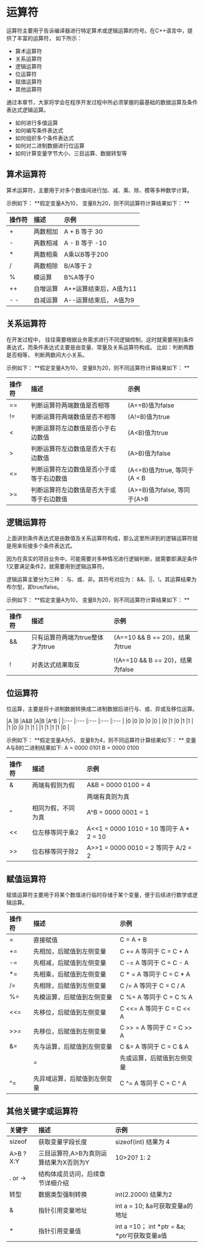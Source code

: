 # 运算符

运算符主要用于告诉编译器进行特定算术或逻辑运算的符号。在C++语言中，提供了丰富的运算符， 如下所示： 
- 算术运算符
- 关系运算符
- 逻辑运算符
- 位运算符
- 赋值运算符
- 其他运算符

通过本章节，大家将学会在程序开发过程中所必须掌握的最基础的数据运算及条件表达式逻辑运算。
- 如何进行多值运算
- 如何编写条件表达式
- 如何组织多个条件表达式
- 如何对二进制数据进行位运算
- 如何计算变量字节大小、三目运算、数据转型等

## 算术运算符
算术运算符，主要用于对多个数值间进行加、减、乘、除、模等多种数学计算。

示例如下：
**假定变量A为10， 变量B为20，则不同运算符计算结果如下： **

|操作符	|描述		|示例			|
|:---		|:---			|:---				|
|+		| 两数相加	|A + B 等于 30		|
|-		| 两数相减	|A - B 等于 -10	|
|\*		| 两数相乘	|A乘以B等于200	|
|/		| 两数相除	| B/A等于	2		|
|%		| 模运算		|B%A等于0		|
|++	|自增运算	|A++运算结束后，A值为11	|
|- - 	|自减运算	|A--运算结束后， A值为9	|

## 关系运算符

在开发过程中， 往往需要根据业务需求进行不同逻辑控制，这时就需要用到条件表达式，而条件表达式主要是由变量、常量及关系运算符构成。
比如：判断两数是否相等， 判断两数间大小关系。

示例如下：
**假定变量A为10， 变量B为20，则不同运算符计算结果如下： **

|操作符|描述			|示例			|
|:---	|:---				|:---				|
|==	|判断运算符两端数值是否相等|(A==B)值为false|
|!=	|判断运算符两端数值是否不相等| (A!=B)值为true|
|\<	|判断运算符左边数值是否小于右边数值| (A\<B)值为true|
|\>	|判断运算符左边数值是否大于右边数值| (A\>B)值为false|
|\<=	|判断运算符左边数值是否小于或等于右边数值| (A\<=B)值为true, 等同于(A \< B || A == B)|
|\>=	| 判断运算符左边数值是否大于或等于右边数值| (A\>=B)值为false, 等同于(A\>B || A==B)|


## 逻辑运算符
上面讲到条件表达式是由数值及关系运算符构成，那么这里所讲到的逻辑运算符就是用来衔接多个条件表达式。

因为在真实的项目业务中，可能需要对多种情况进行逻辑判断，就需要即满足条件1又要满足条件2，就需要用到逻辑运算符。

逻辑运算主要分为三种： 与、或、非。其符号对应为： &&、||、!。其运算结果为布尔型，即true/false。

示例如下：
**假定变量A为10， 变量B为20，则不同运算符计算结果如下： **

|操作符			|描述			|示例			|
|:---				|:---				|:---				|
|&&				|只有运算符两端为true整体才为true|(A==10 && B == 20)，结果为true|
|||				|只要运算符一端为true则整体为true|(A==10 || B == 30)，结果为true|
|!				|对表达式结果取反| !(A==10 && B == 20)，结果为false|

## 位运算符
位运算，主要是将十进制数据转换成二进制数据后进行与、或、异或及移位运算。

|A	|B			|A&B			|A|B			|A^B			|
|:---	|:---			|:---				|:---			|:---			|
|0	|0			|0				|0			|0			|
|0	|1			|0				|1			|1			|
|1	|0			|0				|1			|1			|
|1	|1			|1				|1			|0			|

示例如下：
**假定变量A为5， 变量B为4，则不同运算符计算结果如下： **
变量A与B的二进制结果如下:
A = 0000 0101
B = 0000 0100

|操作符|描述			|示例			|
|:---	|:---				|:---				|
|&	| 两端有假则为假| A&B  =  0000 0100 = 4	|
||	| 两端有真则为真| A|B   =   0000 0101 = 5	|
|^	| 相同为假，不同为真| A^B   =   0000 0001 = 1	|
|\<\<	|位左移等同于乘2| A\<\<1 = 0000 1010 = 10 等同于 A \* 2 = 10|
|\>\>	|位右移等同于除2| A\>\>1 = 0000 0010 = 2  等同于 A/2 = 2|

## 赋值运算符
赋值运算符主要用于将某个数值进行临时存储于某个变量，便于后续进行数学或逻辑运算。

|操作符			|描述			|示例			|
|:---|:---				|:---				|
|=	|直接赋值		| C = A + B				|
|+=  |先相加，后赋值到左侧变量|	C += A 等同于 C = C + A|
|-=|先相减，后赋值到左侧变量| C -= A 等同于 C = C - A|
|\*=|先相乘，后赋值到左侧变量 | C \* = A 等同于 C = C \* A|
|/=|先相除，后赋值到左侧变量 | C /= A 等同于 C = C / A|
|%=|先模运算，后赋值到左侧变量 | C %= A 等同于 C = C % A|
|\<\<=|先移位，后赋值到左侧变量 | C \<\<= A 等同于 C = C \<\< A|
|\>\>=|先移位，后赋值到左侧变量 | C \>\> = A 等同于 C = C \>\> A	|
|&=|先与运算，后赋值到左侧变量 | C &= A 等同于 C = C & A|
||=|先或运算，后赋值到左侧变量 | C |= A 等同于 C = C | A|
|^=|先异域运算，后赋值到左侧变量 | C ^= A 等同于 C = C ^ A|

## 其他关键字或运算符

|关键字		|描述			|示例			|
|:---			|:---				|:---				|
|sizeof		|获取变量字段长度| sizeof(int) 结果为 4|
|A\>B ? X:Y	|三目运算符,A\>B为真则运算结果为X否则为Y| 10\>20? 1: 2|
|. or -\>		|结构体成员访问，后续章节详细介绍|	|
| 转型		|数据类型强制转换| int(2.2000) 结果为2 |
| &			|指针引用变量地址	|int a = 10; &a可获取变量a的地址|
| \*			|指针引用变量值	|int a =10； int \*ptr = &a; \*ptr可获取变量a值|
